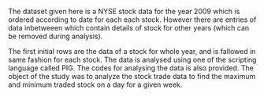 The dataset given here is a NYSE stock data for the year 2009 which is ordered according to date for each each stock. However there are entries of data inbetweeen which contain details of stock for other years (which can be removed during analysis).

The first initial rows are the data of a stock for whole year, and is fallowed in same fashion for each stock.
The data is analysed using one of the scripting language called PIG.
The codes for analysing the data is also provided.
The object of the study was to analyze the stock trade data to find the maximum and minimum traded stock on a day for a given week.
